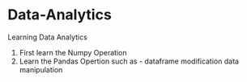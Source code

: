# Data-Analytics
Learning  Data Analytics 
1. First learn the Numpy Operation
2. Learn the Pandas Opertion such as - dataframe modification data manipulation 
